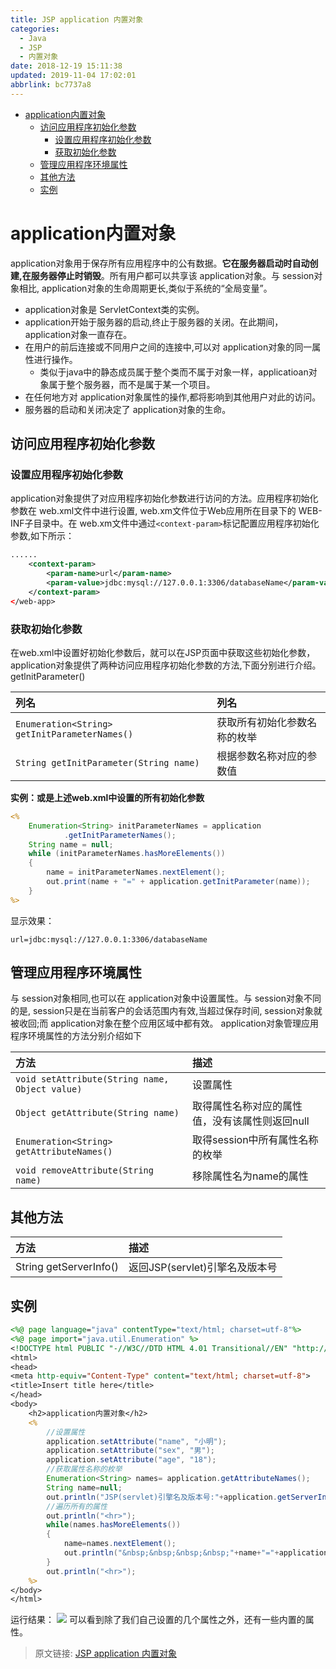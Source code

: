 ```yaml
---
title: JSP application 内置对象
categories: 
  - Java
  - JSP
  - 内置对象
date: 2018-12-19 15:11:38
updated: 2019-11-04 17:02:01
abbrlink: bc7737a8
---
```

- [application内置对象](/blog/bc7737a8/#application内置对象)
    - [访问应用程序初始化参数](/blog/bc7737a8/#访问应用程序初始化参数)
        - [设置应用程序初始化参数](/blog/bc7737a8/#设置应用程序初始化参数)
        - [获取初始化参数](/blog/bc7737a8/#获取初始化参数)
    - [管理应用程序环境属性](/blog/bc7737a8/#管理应用程序环境属性)
    - [其他方法](/blog/bc7737a8/#其他方法)
    - [实例](/blog/bc7737a8/#实例)

<!--more-->
<script src="https://cdn.bootcss.com/jquery/3.4.0/jquery.slim.min.js"></script>
<script>$(document).ready(function () {$(".post-body > ul:nth-child(1)").hide();});</script>

<!--end-->
# application内置对象 #
application对象用于保存所有应用程序中的公有数据。**它在服务器启动时自动创建,在服务器停止时销毁**。所有用户都可以共享该 application对象。与 session对象相比, application对象的生命周期更长,类似于系统的“全局变量”。


- application对象是 ServletContext类的实例。
- application开始于服务器的启动,终止于服务器的关闭。在此期间，application对象一直存在。
- 在用户的前后连接或不同用户之间的连接中,可以对 application对象的同一属性进行操作。
	- 类似于java中的静态成员属于整个类而不属于对象一样，applicatioan对象属于整个服务器，而不是属于某一个项目。
- 在任何地方对 application对象属性的操作,都将影响到其他用户对此的访问。
- 服务器的启动和关闭决定了 application对象的生命。


## 访问应用程序初始化参数 ##
### 设置应用程序初始化参数 ###
application对象提供了对应用程序初始化参数进行访问的方法。应用程序初始化参数在 web.xml文件中进行设置, web.xm文件位于Web应用所在目录下的 WEB-INF子目录中。在 web.xm文件中通过`<context-param>`标记配置应用程序初始化参数,如下所示：
```xml
......
	<context-param>
		<param-name>url</param-name>
		<param-value>jdbc:mysql://127.0.0.1:3306/databaseName</param-value>
	</context-param>
</web-app>
```
### 获取初始化参数 ###
在web.xml中设置好初始化参数后，就可以在JSP页面中获取这些初始化参数，
application对象提供了两种访问应用程序初始化参数的方法,下面分别进行介绍。
getlnitParameter()

|列名|列名|
|:--|:--|
|`Enumeration<String> getInitParameterNames()`|获取所有初始化参数名称的枚举|
|`String getInitParameter(String name)`|根据参数名称对应的参数值|

**实例：或是上述web.xml中设置的所有初始化参数**
```jsp
<%
	Enumeration<String> initParameterNames = application
			.getInitParameterNames();
	String name = null;
	while (initParameterNames.hasMoreElements())
	{
		name = initParameterNames.nextElement();
		out.print(name + "=" + application.getInitParameter(name));
	}
%>
```
显示效果：
```
url=jdbc:mysql://127.0.0.1:3306/databaseName 
```
## 管理应用程序环境属性 ##
与 session对象相同,也可以在 application对象中设置属性。与 session对象不同的是, session只是在当前客户的会话范围内有效,当超过保存时间, session对象就被收回;而 application对象在整个应用区域中都有效。 application对象管理应用程序环境属性的方法分别介绍如下

|方法|描述|
|:--|:--|
|`void setAttribute(String name, Object value)`|设置属性|
|`Object getAttribute(String name)`|取得属性名称对应的属性值，没有该属性则返回null|
|`Enumeration<String> getAttributeNames()`|取得session中所有属性名称的枚举|
|`void removeAttribute(String name)`|移除属性名为name的属性|
## 其他方法 ##

|方法|描述|
|:--|:--|
|String getServerInfo()|返回JSP(servlet)引擎名及版本号|
## 实例 ##
```jsp
<%@ page language="java" contentType="text/html; charset=utf-8"%>
<%@ page import="java.util.Enumeration" %>
<!DOCTYPE html PUBLIC "-//W3C//DTD HTML 4.01 Transitional//EN" "http://www.w3.org/TR/html4/loose.dtd">
<html>
<head>
<meta http-equiv="Content-Type" content="text/html; charset=utf-8">
<title>Insert title here</title>
</head>
<body>
	<h2>application内置对象</h2>
	<%
		//设置属性
		application.setAttribute("name", "小明");
	    application.setAttribute("sex", "男");
	    application.setAttribute("age", "18");
	    //获取属性名称的枚举
		Enumeration<String> names= application.getAttributeNames();	    
		String name=null;
		out.println("JSP(servlet)引擎名及版本号:"+application.getServerInfo());
		//遍历所有的属性
		out.println("<hr>");
	    while(names.hasMoreElements())
		{
	    	name=names.nextElement();
			out.println("&nbsp;&nbsp;&nbsp;&nbsp;"+name+"="+application.getAttribute(name)+"<br>");
		}
		out.println("<hr>");
	%>
</body>
</html>
```
运行结果：
![](https://image-1257720033.cos.ap-shanghai.myqcloud.com/blog/Java/JSP/innerClass/application/show.png)
可以看到除了我们自己设置的几个属性之外，还有一些内置的属性。

>原文链接: [JSP application 内置对象](https://lanlan2017.github.io/blog/bc7737a8/)
